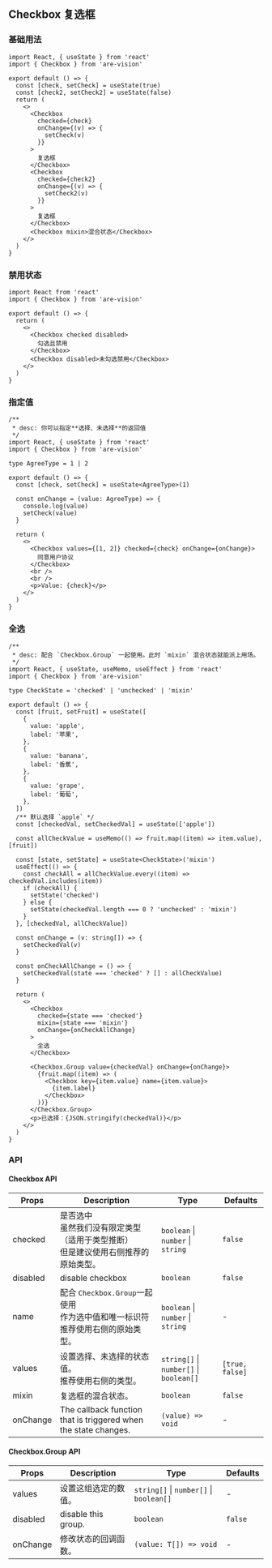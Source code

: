 ## Checkbox 复选框

### 基础用法

```tsx
import React, { useState } from 'react'
import { Checkbox } from 'are-vision'

export default () => {
  const [check, setCheck] = useState(true)
  const [check2, setCheck2] = useState(false)
  return (
    <>
      <Checkbox
        checked={check}
        onChange={(v) => {
          setCheck(v)
        }}
      >
        复选框
      </Checkbox>
      <Checkbox
        checked={check2}
        onChange={(v) => {
          setCheck2(v)
        }}
      >
        复选框
      </Checkbox>
      <Checkbox mixin>混合状态</Checkbox>
    </>
  )
}
```

### 禁用状态

```tsx
import React from 'react'
import { Checkbox } from 'are-vision'

export default () => {
  return (
    <>
      <Checkbox checked disabled>
        勾选且禁用
      </Checkbox>
      <Checkbox disabled>未勾选禁用</Checkbox>
    </>
  )
}
```

### 指定值

```tsx
/**
 * desc: 你可以指定**选择、未选择**的返回值
 */
import React, { useState } from 'react'
import { Checkbox } from 'are-vision'

type AgreeType = 1 | 2

export default () => {
  const [check, setCheck] = useState<AgreeType>(1)

  const onChange = (value: AgreeType) => {
    console.log(value)
    setCheck(value)
  }

  return (
    <>
      <Checkbox values={[1, 2]} checked={check} onChange={onChange}>
        同意用户协议
      </Checkbox>
      <br />
      <br />
      <p>Value: {check}</p>
    </>
  )
}
```

### 全选

```tsx
/**
 * desc: 配合 `Checkbox.Group` 一起使用。此时 `mixin` 混合状态就能派上用场。
 */
import React, { useState, useMemo, useEffect } from 'react'
import { Checkbox } from 'are-vision'

type CheckState = 'checked' | 'unchecked' | 'mixin'

export default () => {
  const [fruit, setFruit] = useState([
    {
      value: 'apple',
      label: '苹果',
    },
    {
      value: 'banana',
      label: '香蕉',
    },
    {
      value: 'grape',
      label: '葡萄',
    },
  ])
  /** 默认选择 `apple` */
  const [checkedVal, setCheckedVal] = useState(['apple'])

  const allCheckValue = useMemo(() => fruit.map((item) => item.value), [fruit])

  const [state, setState] = useState<CheckState>('mixin')
  useEffect(() => {
    const checkAll = allCheckValue.every((item) => checkedVal.includes(item))
    if (checkAll) {
      setState('checked')
    } else {
      setState(checkedVal.length === 0 ? 'unchecked' : 'mixin')
    }
  }, [checkedVal, allCheckValue])

  const onChange = (v: string[]) => {
    setCheckedVal(v)
  }

  const onCheckAllChange = () => {
    setCheckedVal(state === 'checked' ? [] : allCheckValue)
  }

  return (
    <>
      <Checkbox
        checked={state === 'checked'}
        mixin={state === 'mixin'}
        onChange={onCheckAllChange}
      >
        全选
      </Checkbox>

      <Checkbox.Group value={checkedVal} onChange={onChange}>
        {fruit.map((item) => (
          <Checkbox key={item.value} name={item.value}>
            {item.label}
          </Checkbox>
        ))}
      </Checkbox.Group>
      <p>已选择：{JSON.stringify(checkedVal)}</p>
    </>
  )
}
```

### API

#### Checkbox API

| Props    | Description                                                                                | Type                                    | Defaults        |
| -------- | ------------------------------------------------------------------------------------------ | --------------------------------------- | --------------- |
| checked  | 是否选中<br/>虽然我们没有限定类型（适用于类型推断） <br />但是建议使用右侧推荐的原始类型。 | `boolean` \| `number` \| `string`       | `false`         |
| disabled | disable checkbox                                                                           | `boolean`                               | `false`         |
| name     | 配合 `Checkbox.Group`一起使用<br />作为选中值和唯一标识符<br />推荐使用右侧的原始类型。    | `boolean` \| `number` \| `string`       | -               |
| values   | 设置选择、未选择的状态值。<br />推荐使用右侧的类型。                                       | `string[]` \| `number[]` \| `boolean[]` | `[true, false]` |
| mixin    | 复选框的混合状态。                                                                         | `boolean`                               | `false`         |
| onChange | The callback function that is triggered when the state changes.                            | `(value) => void`                       | -               |

#### Checkbox.Group API

| Props    | Description          | Type                                    | Defaults |
| -------- | -------------------- | --------------------------------------- | -------- |
| values   | 设置这组选定的数值。 | `string[]` \| `number[]` \| `boolean[]` | -        |
| disabled | disable this group.  | `boolean`                               | `false`  |
| onChange | 修改状态的回调函数。 | `(value: T[]) => void`                  | -        |
